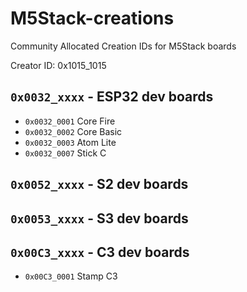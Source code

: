# M5Stack-creations
Community Allocated Creation IDs for M5Stack boards

Creator ID: 0x1015_1015

## `0x0032_xxxx` - ESP32 dev boards
* `0x0032_0001` Core Fire
* `0x0032_0002` Core Basic
* `0x0032_0003` Atom Lite
* `0x0032_0007` Stick C

## `0x0052_xxxx` - S2 dev boards

## `0x0053_xxxx` - S3 dev boards

## `0x00C3_xxxx` - C3 dev boards
*  `0x00C3_0001` Stamp C3
